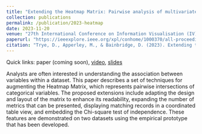 ```yaml
---
title: "Extending the Heatmap Matrix: Pairwise analysis of multivariate categorical data"
collection: publications
permalink: /publication/2023-heatmap
date: 2023-11-20
venue: "27th International Conference on Information Visualisation (IV)"
paperurl: "https://ieeexplore.ieee.org/xpl/conhome/1000370/all-proceedings"
citation: "Trye, D., Apperley, M., & Bainbridge, D. (2023). Extending the Heatmap Matrix: Pairwise analysis of multivariate categorical data. In <i>2023 27th International Conference on Information Visualisation (IV)</i>, pp. 29-36. Tampere, Finland: IEEE."
---
```


Quick links: paper (coming soon), [video](https://drive.google.com/file/d/1IMYw8ioqVx3V0Rx_K7p0qBY_A1vyERwb/view?usp=sharing), [slides](http://dgt12.github.io/files/iv2023.pdf)

Analysts are often interested in understanding the association between variables within a dataset. This paper describes a set of techniques for augmenting the Heatmap Matrix, which represents pairwise intersections of categorical variables. The proposed extensions include adapting the design and layout of the matrix to enhance its readability, expanding the number of metrics that can be presented, displaying matching records in a coordinated table view, and embedding the Chi-square test of independence. These features are demonstrated on two datasets using the empirical prototype that has been developed.
